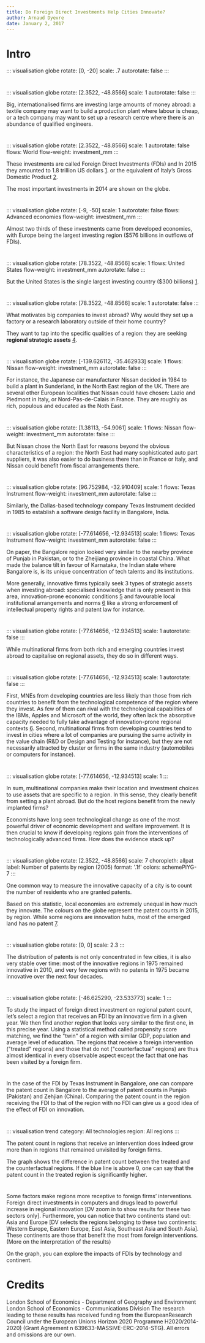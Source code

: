 ```yaml
---
title: Do Foreign Direct Investments Help Cities Innovate?
author: Arnaud Dyevre
date: January 2, 2017
---
```



# Intro

::: visualisation globe
  rotate: [0, -20]
  scale: .7
  autorotate: false
:::

#

::: visualisation globe
  rotate: [2.3522, -48.8566]
  scale: 1
  autorotate: false
:::

Big, internationalised firms are investing large amounts of money abroad: a textile company may want to build a production plant where labour is cheap, or a tech company may want to set up a research centre where there is an abundance of qualified engineers.

#
::: visualisation globe
  rotate: [2.3522, -48.8566]
  scale: 1
  autorotate: false
  flows: World
  flow-weight: investment_mm
:::

These investments are called Foreign Direct Investments (FDIs) and In 2015 they amounted to 1.8 trillion US dollars [1]. or the equivalent of Italy’s Gross Domestic Product [2].

The most important investments in 2014 are shown on the globe.

[1]: http://unctad.org/en/pages/PublicationWebflyer.aspx?publicationid=1555 "UNCTAD 2016"

[2]: https://www.imf.org/external/pubs/ft/weo/2016/01/weodata/download.aspx "GDP estimates in 2016, IMF World Economic Outlook Database"

#

::: visualisation globe
  rotate: [-9, -50]
  scale: 1
  autorotate: false
  flows: Advanced economies
  flow-weight: investment_mm
:::

Almost two thirds of these investments came from developed economies, with Europe being the largest investing region ($576 billions in outflows of FDIs).

#

::: visualisation globe
  rotate: [78.3522, -48.8566]
  scale: 1
  flows: United States
  flow-weight: investment_mm
  autorotate: false
:::

But the United States is the single largest investing country ($300 billions) [1].


#

::: visualisation globe
  rotate: [78.3522, -48.8566]
  scale: 1
  autorotate: false
:::

What motivates big companies to invest abroad? Why would they set up a factory or a research laboratory outside of their home country?

They want to tap into the specific qualities of a region: they are seeking **regional strategic assets** [4]. 

#

::: visualisation globe
  rotate: [-139.626112, -35.462933]
  scale: 1
  flows: Nissan
  flow-weight: investment_mm
  autorotate: false
:::

For instance, the Japanese car manufacturer Nissan decided in 1984 to build a plant in Sunderland, in the North East region of the UK. There are several other European localities that Nissan could have chosen: Lazio and Piedmont in Italy, or Nord-Pas-de-Calais in France. They are roughly as rich, populous and educated as the Noth East.

#

::: visualisation globe
  rotate: [1.38113, -54.9061]
  scale: 1
  flows: Nissan
  flow-weight: investment_mm
  autorotate: false
:::

But Nissan chose the North East for reasons beyond the obvious characteristics of a region: the North East had many sophisticated auto part suppliers, it was also easier to do business there than in France or Italy, and Nissan could benefit from fiscal arrangements there.

#

::: visualisation globe
  rotate: [96.752984, -32.910409]
  scale: 1
  flows: Texas Instrument
  flow-weight: investment_mm
  autorotate: false
:::

Similarly, the Dallas-based technology company Texas Instrument decided in 1985 to establish a software design facility in Bangalore, India. 

#

::: visualisation globe
  rotate: [-77.614656, -12.934513]
  scale: 1
  flows: Texas Instrument
  flow-weight: investment_mm
  autorotate: false
:::

On paper, the Bangalore region looked very similar to the nearby province of Punjab in Pakistan, or to the Zheijiang province in coastal China. What made the balance tilt in favour of Karnataka, the Indian state where Bangalore is, is its unique concentration of tech talents and its institutions.

More generally, innovative firms typically seek 3 types of strategic assets when investing abroad: specialised knowledge that is only present in this area, innovation-prone economic conditions [5] and favourable local institutional arrangements and norms [6] like a strong enforcement of intellectual property rights and patent law for instance.

[4]: http://www.tandfonline.com/doi/abs/10.1080/09654313.2015.1129395?journalCode=ceps20 "Crescenzi, Pietrobelli & Rabelloti (2016)"

[5]: http://journals.sagepub.com/doi/abs/10.1068/a43492?id=a43492& "Crescenzi & Rodrigues-Pose (2011)"

[6]: https://global.oup.com/academic/product/architectures-of-knowledge-9780199253326?cc=fr&lang=en& "Amin & Cohendet (2004)"


#

::: visualisation globe
  rotate: [-77.614656, -12.934513]
  scale: 1
  autorotate: false
:::

While multinational firms from both rich and emerging countries invest abroad to capitalise on regional assets, they do so in different ways.

#

::: visualisation globe
  rotate: [-77.614656, -12.934513]
  scale: 1
  autorotate: false
:::

First, MNEs from developing countries are less likely than those from rich countries to benefit from the technological competence of the region where they invest. As few of them can rival with the technological capabilities of the IBMs, Apples and Microsoft of the world, they often lack the absorptive capacity needed to fully take advantage of innovation-prone regional contexts [6].
Second, multinational firms from developing countries tend to invest in cities where a lot of companies are pursuing the same activity in the value chain (R&D or Design and Testing for instance), but they are not necessarily attracted by cluster or firms in the same industry (automobiles or computers for instance). 


[6]: http://www.jstor.org/stable/2393553?seq=1#page_scan_tab_contents "Cohen and Levinthal (1990)"


#

::: visualisation globe
  rotate: [-77.614656, -12.934513]
  scale: 1
:::

In sum, multinational companies make their location and investment choices to use assets that are specific to a region. In this sense, they clearly benefit from setting a plant abroad. But do the host regions benefit from the newly implanted firms?

Economists have long seen technological change as one of the most powerful driver of economic development and welfare improvement. It is then crucial to know if developing regions gain from the interventions of technologically advanced firms. How does the evidence stack up?


#

::: visualisation globe
  rotate: [2.3522, -48.8566]
  scale: 7
  choropleth: allpat
  label: Number of patents by region (2005)
  format: '.1f'
  colors: schemePiYG-7
:::

One common way to measure the innovative capacity of a city is to count the number of residents who are granted patents.

Based on this statistic, local economies are extremely unequal in how much they innovate. The colours on the globe represent the patent counts in 2015, by region. While some regions are innovation hubs, most of the emerged land has no patent [7].

[7]: http://rosencrantz.berkeley.edu/ "Data from the US Patents and Trademark Office"

#

::: visualisation globe
  rotate: [0, 0]
  scale: 2.3
:::

The distribution of patents is not only concentrated in few cities, it is also very stable over time: most of the innovative regions in 1975 remained innovative in 2010, and very few regions with no patents in 1975 became innovative over the next four decades.


#

::: visualisation globe
  rotate: [-46.625290, -23.533773]
  scale: 1
:::

To study the impact of foreign direct investment on regional patent count, let’s select a region that receives an FDI by an innovative firm in a given year. We then find another region that looks very similar to the first one, in this precise year. 
Using a statistical method called propensity score matching, we find the "twin" of a region with similar GDP, population and average level of education. The regions that receive a foreign intervention ("treated" regions) and those that do not ("counterfactual" regions) are thus almost identical in every observable aspect except the fact that one has been visited by a foreign firm.

#

In the case of the FDI by Texas Instrument in Bangalore, one can compare the patent count in Bangalore to the average of patent counts in Punjab (Pakistan) and Zehjian (China). Comparing the patent count in the region receiving the FDI to that of the region with no FDI can give us a good idea of the effect of FDI on innovation.

#

::: visualisation trend
  category: All technologies
  region: All regions
:::

The patent count in regions that receive an intervention does indeed grow more than in regions that remained unvisited by foreign firms.

The graph shows the difference in patent count between the treated and the counterfactual regions. If the blue line is above 0, one can say that the patent count in the treated region is significantly higher.

#

Some factors make regions more receptive to foreign firms’ interventions. Foreign direct investments in computers and drugs lead to powerful increase in regional innovation [DV zoom in to show results for these two sectors only]. Furthermore, you can notice that two continents stand out: Asia and Europe [DV selects the regions belonging to these two continents: Western Europe, Eastern Europe, East Asia, Southeast Asia and South Asia]. These continents are those that benefit the most from foreign interventions. (More on the interpretation of the results)

On the graph, you can explore the impacts of FDIs by technology and continent.

# Credits

London School of Economics - Department of Geography and Environment
London School of Economics - Communications Division
The research leading to these results has received funding from the EuropeanResearch Council under the European Unions Horizon 2020 Programme H2020/2014-2020) (Grant Agreement n 639633-MASSIVE-ERC-2014-STG).
All errors and omissions are our own.
